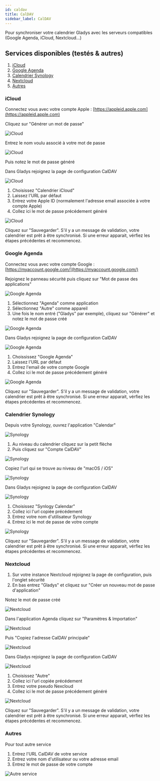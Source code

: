 ```yaml
---
id: caldav
title: CalDAV
sidebar_label: CalDAV
---
```


Pour synchroniser votre calendrier Gladys avec les serveurs compatibles (Google Agenda, iCloud, Nextcloud...)

## Services disponibles (testés & autres)

1. [iCloud](#icloud)
2. [Google Agenda](#google-agenda)
3. [Calendrier Synology](#calendrier-synology)
4. [Nextcloud](#nextcloud)
5. [Autres](#autres)

### iCloud

Connectez vous avec votre compte Apple : [https://appleid.apple.com](https://appleid.apple.com)

Cliquez sur "Générer un mot de passe"

![iCloud](../../static/img/docs/configuration/caldav/apple_1_app_password.png)

Entrez le nom voulu associé à votre mot de passe

![iCloud](../../static/img/docs/configuration/caldav/apple_2_password_modal.png)

Puis notez le mot de passe généré

Dans Gladys rejoignez la page de configuration CalDAV

![iCloud](../../static/img/docs/configuration/caldav/apple_3_integration.png)

1. Choisissez "Calendrier iCloud"
2. Laissez l'URL par défaut
3. Entrez votre Apple ID (normalement l'adresse email associée à votre compte Apple)
4. Collez ici le mot de passe précédement généré

![iCloud](../../static/img/docs/configuration/caldav/apple_4_apple_config.png)

Cliquez sur "Sauvegarder". S'il y a un message de validation, votre calendrier est prêt à être synchronisé. Si une erreur apparait, vérfiez les étapes précédentes et recommencez.

### Google Agenda

Connectez vous avec votre compte Google : [https://myaccount.google.com/](https://myaccount.google.com/)

Rejoignez le panneau sécurité puis cliquez sur "Mot de passe des applications"

![Google Agenda](../../static/img/docs/configuration/caldav/google_1_app_password.png)

1. Sélectionnez "Agenda" comme application
2. Sélectionnez "Autre" comme appareil
3. Une fois le nom entré ("Gladys" par exemple), cliquez sur "Générer" et notez le mot de passe créé

![Google Agenda](../../static/img/docs/configuration/caldav/google_2_generate.png)

Dans Gladys rejoignez la page de configuration CalDAV

![Google Agenda](../../static/img/docs/configuration/caldav/apple_3_integration.png)

1. Choississez "Google Agenda"
2. Laissez l'URL par défaut
3. Entrez l'email de votre compte Google
4. Collez ici le mot de passe précédement généré

![Google Agenda](../../static/img/docs/configuration/caldav/google_4_google_config.png)

Cliquez sur "Sauvegarder". S'il y a un message de validation, votre calendrier est prêt à être synchronisé. Si une erreur apparait, vérfiez les étapes précédentes et recommencez.

### Calendrier Synology

Depuis votre Synology, ouvrez l'application "Calendar"

![Synology](../../static/img/docs/configuration/caldav/synology_1_app_calendar.png)

1. Au niveau du calendrier cliquez sur la petit flèche
2. Puis cliquez sur "Compte CalDAV"

![Synology](../../static/img/docs/configuration/caldav/synology_2_app_calendar.png)

Copiez l'url qui se trouve au niveau de "macOS / iOS"

![Synology](../../static/img/docs/configuration/caldav/synology_3_calendar_url.png)

Dans Gladys rejoignez la page de configuration CalDAV

![Synology](../../static/img/docs/configuration/caldav/apple_3_integration.png)

1. Choisissez "Synlogy Calendar"
2. Collez ici l'url copiée précédement
3. Entrez votre nom d'utilisateur Synology
4. Entrez ici le mot de passe de votre compte

![Synology](../../static/img/docs/configuration/caldav/apple_4_apple_config.png)

Cliquez sur "Sauvegarder". S'il y a un message de validation, votre calendrier est prêt à être synchronisé. Si une erreur apparait, vérfiez les étapes précédentes et recommencez.

### Nextcloud

1. Sur votre instance Nextcloud rejoignez la page de configuration, puis l'onglet sécurité
2. En bas entrez "Gladys" et cliquez sur "Créer un nouveau mot de passe d'application"

Notez le mot de passe créé

![Nextcloud](../../static/img/docs/configuration/caldav/nextcloud_1_app_password.png)

Dans l'application Agenda cliquez sur "Paramètres & Importation"

![Nextcloud](../../static/img/docs/configuration/caldav/nextcloud_2_config.png)

Puis "Copiez l'adresse CalDAV principale"

![Nextcloud](../../static/img/docs/configuration/caldav/nextcloud_3_config_url.png)

Dans Gladys rejoignez la page de configuration CalDAV

![Nextcloud](../../static/img/docs/configuration/caldav/apple_3_integration.png)

1. Choisissez "Autre"
2. Collez ici l'url copiée précédement
3. Entrez votre pseudo Nexcloud
4. Collez ici le mot de passe précédement généré

![Nextcloud](../../static/img/docs/configuration/caldav/apple_4_apple_config.png)

Cliquez sur "Sauvegarder". S'il y a un message de validation, votre calendrier est prêt à être synchronisé. Si une erreur apparait, vérfiez les étapes précédentes et recommencez.

### Autres

Pour tout autre service

1. Entrez l'URL CalDAV de votre service
2. Entrez votre nom d'utilisateur ou votre adresse email
3. Entrez le mot de passe de votre compte

![Autre service](../../static/img/docs/configuration/caldav/other_config.png)
